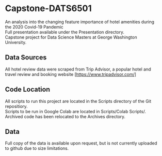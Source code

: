 # Capstone-DATS6501

An analysis into the changing feature importance of hotel amenities during the 2020 Covid-19 Pandemic  
Full presentation available under the Presentation directory.   
Capstone project for Data Science Masters at George Washington University.  

## Data Sources

All hotel review data were scraped from Trip Advisor, a popular hotel and travel review and booking website [https://www.tripadvisor.com/]  

## Code Location

All scripts to run this project are located in the Scripts directory of the Git repositiory.  
Scripts to be run in Google Colab are located in Scripts/Colab Scripts/.  
Archived code has been relocated to the Archives directory.

## Data

Full copy of the data is available upon request, but is not currently uploaded to github due to size limitations.
